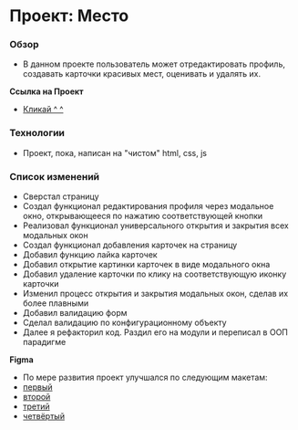 # Проект: Место

### Обзор
* В данном проекте пользователь может отредактировать профиль, создавать карточки красивых мест, оценивать и удалять их.

**Ссылка на Проект**
* [Кликай ^ ^](https://aleksndrbubnov.github.io/mesto/)

### Технологии
* Проект, пока, написан на "чистом" html, css, js

### Список изменений
* Сверстал страницу
* Создал функционал редактирования профиля через модальное окно, открывающееся по нажатию соответствующей кнопки
* Реализовал функционал универсального открытия и закрытия всех модальных окон 
* Создал функционал добавления карточек на страницу
* Добавил функцию лайка карточек
* Добавил открытие картинки карточек в виде модального окна
* Добавил удаление карточки по клику на соответствующую иконку карточки
* Изменил процесс открытия и закрытия модальных окон, сделав их более плавными
* Добавил валидацию форм
* Сделал валидацию по конфигурационному объекту
* Далее я рефакторил код. Раздил его на модули и переписал в ООП парадигме

**Figma**

* По мере развития проект улучшался по следующим макетам:
* [первый](https://www.figma.com/file/2cn9N9jSkmxD84oJik7xL7/JavaScript.-Sprint-4?node-id=0%3A1) 
* [второй](https://www.figma.com/file/bjyvbKKJN2naO0ucURl2Z0/JavaScript.-Sprint-5?node-id=50160%3A172)
* [третий](https://www.figma.com/file/kRVLKwYG3d1HGLvh7JFWRT/JavaScript.-Sprint-6?node-id=0%3A1)
* [четвёртый](https://www.figma.com/file/PSdQFRHoxXJFs2FH8IXViF/JavaScript.-Sprint-9?type=design&node-id=0-1&mode=design)
